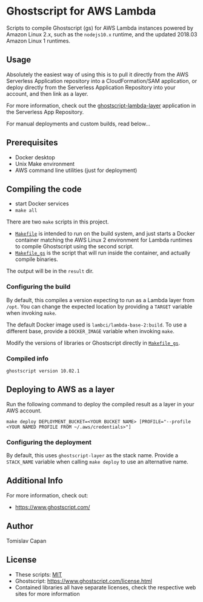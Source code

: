 # Ghostscript for AWS Lambda

Scripts to compile Ghostscript (gs) for AWS Lambda instances powered by Amazon Linux 2.x,
such as the `nodejs10.x` runtime, and the updated 2018.03 Amazon Linux 1 runtimes.


## Usage

Absolutely the easiest way of using this is to pull it directly from the AWS Serverless
Application repository into a CloudFormation/SAM application, or deploy directly from
the Serverless Application Repository into your account, and then link as a layer.

For more information, check out the
[ghostscript-lambda-layer](https://serverlessrepo.aws.amazon.com/applications/arn:aws:serverlessrepo:us-east-1:154387959412:applications~ghostscript-lambda-layer)
application in the Serverless App Repository.

For manual deployments and custom builds, read below...


## Prerequisites

  * Docker desktop
  * Unix Make environment
  * AWS command line utilities (just for deployment)


## Compiling the code

  * start Docker services
  * `make all`

There are two `make` scripts in this project.

  * [`Makefile`](Makefile) is intended to run on the build system, and just starts
    a Docker container matching the AWS Linux 2 environment for Lambda runtimes to
    compile Ghostscript using the second script.
  * [`Makefile_gs`](Makefile_gs) is the script that will run inside the container,
    and actually compile binaries.

The output will be in the `result` dir.

### Configuring the build

By default, this compiles a version expecting to run as a Lambda layer from
`/opt`. You can change the expected location by providing a `TARGET` variable
when invoking `make`.

The default Docker image used is `lambci/lambda-base-2:build`. To use a different
base, provide a `DOCKER_IMAGE` variable when invoking `make`.

Modify the versions of libraries or Ghostscript directly in [`Makefile_gs`](Makefile_gs).


### Compiled info

```
ghostscript version 10.02.1
```


## Deploying to AWS as a layer

Run the following command to deploy the compiled result as a layer in your AWS account.

```
make deploy DEPLOYMENT_BUCKET=<YOUR BUCKET NAME> [PROFILE="--profile <YOUR NAMED PROFILE FROM ~/.aws/credentials>"]
```


### Configuring the deployment

By default, this uses `ghostscript-layer` as the stack name. Provide a
`STACK_NAME` variable when calling `make deploy` to use an alternative name.


## Additional Info

For more information, check out:

  * https://www.ghostscript.com/


## Author

Tomislav Capan


## License

  * These scripts: [MIT](https://opensource.org/licenses/MIT)
  * Ghostscript: <https://www.ghostscript.com/license.html>
  * Contained libraries all have separate licenses, check the respective web sites for more information
